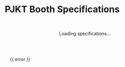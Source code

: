# PJKT Booth Specifications

<script setup>
import { onMounted, ref, nextTick, onUnmounted } from 'vue'
import * as THREE from 'three'

const specs = ref({
  // Fallback specs in case API is unavailable
  MaxTriangles: 50000,
  MaxMaterial: 4,          // Updated to 4
  MaxStaticMeshes: 100,
  MaxDims: [6, 6, 7],     // Updated dimensions
  MaxDimsMargin: 0.5,
  MaxBuildSize: 8,
  MaxFileSize: 50,        // Updated to 50
  MaxVram: 35,            // Updated to 35
  MaxPickups: 10,
  MaxAvatarPedestals: 2,
  MaxPortals: 1,
  MaxTextMeshPro: 1,      // Updated to 1
  MaxParticles: 50,       // Updated to 50
  MaxMirrors: 0,
  MaxSkinnedMeshRenderers: 1,  // Updated to 1
  MaxAnimators: 1,        // Updated to 1
  MaxAnimations: 8,       // Updated to 8
  MaxUdonScripts: 10,
  UdonWhitelist: [
    'Default SDK Scripts',
    "Packages/com.vrchat.worlds/Samples/UdonExampleScene/UdonProgramSources/AvatarPedestal Program.asset",
    "Packages/com.vrchat.worlds/Samples/UdonExampleScene/UdonProgramSources/DownloadString.asset",
    "Packages/com.vrchat.worlds/Samples/UdonExampleScene/Prefabs/VRCChair/StationGraph.asset"
  ]
})
const loading = ref(true)
const error = ref(null)
const eventName = ref('')
const eventInfo = ref(null)

// Three.js setup for booth preview
const canvasRef = ref(null)
let renderer, scene, camera, animationFrameId

function createTextSprite(text, position, color = '#ff69b4') {
  const canvas = document.createElement('canvas')
  const context = canvas.getContext('2d')
  
  // Tiny text with high resolution for crispness
  const padding = 1
  context.font = 'Bold 8px Inter, -apple-system, BlinkMacSystemFont'
  const textWidth = context.measureText(text).width
  const width = textWidth + padding * 2
  const height = 9
  
  canvas.width = width * 8
  canvas.height = height * 8
  context.scale(8, 8)
  
  context.fillStyle = '#ffffff'
  context.textAlign = 'center'
  context.textBaseline = 'middle'
  context.fillText(text, width / 2, height / 2)
  
  const texture = new THREE.CanvasTexture(canvas)
  texture.minFilter = THREE.LinearFilter
  texture.magFilter = THREE.LinearFilter
  
  const spriteMaterial = new THREE.SpriteMaterial({ 
    map: texture,
    transparent: true,
    depthTest: false,
    sizeAttenuation: false
  })
  
  const sprite = new THREE.Sprite(spriteMaterial)
  sprite.scale.set(width / 100, height / 100, 1)
  sprite.position.copy(new THREE.Vector3(position.x, position.y, position.z))
  
  sprite.onBeforeRender = (renderer, scene, camera) => {
    sprite.position.copy(new THREE.Vector3(position.x, position.y, position.z))
    sprite.quaternion.copy(camera.quaternion)
  }
  
  return sprite
}

function createMeasurementTick(start, end, color = 0xff69b4) {  // Changed to hot pink
  const geometry = new THREE.BufferGeometry().setFromPoints([start, end])
  const material = new THREE.LineBasicMaterial({ 
    color: color,
    opacity: 0.6,
    transparent: true
  })
  return new THREE.Line(geometry, material)
}

function initThreeJS() {
  const container = canvasRef.value
  if (!container) return

  scene = new THREE.Scene()
  scene.background = new THREE.Color('#242424')

  const aspect = container.clientWidth / container.clientHeight
  camera = new THREE.PerspectiveCamera(45, aspect, 0.1, 1000)
  const radius = 18
  camera.position.set(radius * 0, 9, radius * 0)
  camera.lookAt(0, 0, 0)

  renderer = new THREE.WebGLRenderer({
    canvas: container,
    antialias: true,
    alpha: true
  })
  renderer.setPixelRatio(window.devicePixelRatio)
  renderer.setSize(container.clientWidth, container.clientHeight, false)

  const gridHelper = new THREE.GridHelper(10, 10, 0x666666, 0x444444)
  gridHelper.material.opacity = 0.3
  gridHelper.material.transparent = true
  scene.add(gridHelper)

  // Add arrow helper to show forward direction
  const arrowDir = new THREE.Vector3(0, 0, 1)
  arrowDir.normalize()
  const arrowOrigin = new THREE.Vector3(0, 0.1, 0)
  const arrowLength = 2
  const arrowColor = 0x00ff00 // Green color
  const headLength = 0.4
  const headWidth = 0.3
  const arrowHelper = new THREE.ArrowHelper(arrowDir, arrowOrigin, arrowLength, arrowColor, headLength, headWidth)
  scene.add(arrowHelper)

  if (!specs.value?.MaxDims) return
  const [width, length, height] = specs.value.MaxDims

  const colors = [
    new THREE.Color(0xff69b4),
    new THREE.Color(0xff1493),
    new THREE.Color(0xda70d6),
    new THREE.Color(0x9370db),
    new THREE.Color(0x8a2be2)
  ]
  
  let colorIndex = 0
  let nextColorIndex = 1
  let colorTransition = 0

  const geometry = new THREE.BoxGeometry(width, height, length)
  const material = new THREE.MeshPhysicalMaterial({
    color: colors[0],
    transparent: true,
    opacity: 0.1,  // More transparent
    metalness: 0.9,
    roughness: 0.2,
    reflectivity: 0.7,
    clearcoat: 0.3,
    clearcoatRoughness: 0.2,
    side: THREE.DoubleSide,
    depthWrite: false  // Don't write to depth buffer
  })

  const cube = new THREE.Mesh(geometry, material)
  cube.position.y = height / 2
  cube.renderOrder = 1  // Render after lines
  scene.add(cube)

  const edgesGeometry = new THREE.EdgesGeometry(geometry)
  const edgesLayers = colors.map((color, i) => {
    // Create inner edges
    const innerEdges = new THREE.LineSegments(
      edgesGeometry,
      new THREE.LineBasicMaterial({
        color,
        transparent: true,
        opacity: 0.9,
        depthTest: false,
        depthWrite: false,
        linewidth: 2
      })
    )
    innerEdges.position.y = height / 2
    innerEdges.renderOrder = 2
    scene.add(innerEdges)

    // Create slightly offset outer edges
    const outerEdges = new THREE.LineSegments(
      edgesGeometry,
      new THREE.LineBasicMaterial({
        color,
        transparent: true,
        opacity: 0.6,
        depthTest: false,
        depthWrite: false,
        linewidth: 1
      })
    )
    outerEdges.position.y = height / 2
    outerEdges.scale.set(1.001 + i * 0.001, 1.001 + i * 0.001, 1.001 + i * 0.001)
    outerEdges.renderOrder = 3
    scene.add(outerEdges)

    return { inner: innerEdges, outer: outerEdges }
  })

  const labels = [
    { text: `${width}m`, position: { x: 0, y: 0.3, z: -length/2 - 0.2 } },
    { text: `${length}m`, position: { x: -width/2 - 0.2, y: 0.3, z: 0 } },
    { text: `${height}m`, position: { x: -width/2 - 0.4, y: height/2, z: -length/2 - 0.2 } }
  ]

  labels.forEach(label => scene.add(createTextSprite(label.text, label.position)))

  const ambientLight = new THREE.AmbientLight(0xffffff, 0.5)
  scene.add(ambientLight)

  const directionalLight = new THREE.DirectionalLight(0xffffff, 0.8)
  directionalLight.position.set(5, 10, 5)
  scene.add(directionalLight)

  function animate() {
    if (!scene || !camera) return
    
    animationFrameId = requestAnimationFrame(animate)
    theta += 0.001

    camera.position.x = radius * Math.cos(theta)
    camera.position.z = radius * Math.sin(theta)
    camera.lookAt(0, height/4, 0)

    colorTransition += 0.005
    if (colorTransition >= 1) {
      colorTransition = 0
      colorIndex = nextColorIndex
      nextColorIndex = (nextColorIndex + 1) % colors.length
    }

    const currentColor = colors[colorIndex]
    const nextColor = colors[nextColorIndex]
    const lerpedColor = new THREE.Color()
    lerpedColor.lerpColors(currentColor, nextColor, colorTransition)

    material.color.copy(lerpedColor)
    edgesLayers.forEach(({ inner, outer }, i) => {
      const edgeColor = new THREE.Color()
      edgeColor.lerpColors(currentColor, nextColor, colorTransition + i * 0.2)
      inner.material.color.copy(edgeColor)
      outer.material.color.copy(edgeColor)
    })

    scene.traverse((object) => {
      if (object.isSprite && object.onBeforeRender) {
        object.onBeforeRender(renderer, scene, camera)
      }
    })

    renderer.render(scene, camera)
  }

  let theta = 0
  animate()

  const handleResize = () => {
    if (!container || !camera || !renderer) return
    const width = container.clientWidth
    const height = container.clientHeight
    camera.aspect = width / height
    camera.updateProjectionMatrix()
    renderer.setSize(width, height, false)
  }

  window.addEventListener('resize', handleResize)
  handleResize()
}

onMounted(async () => {
  try {
    const response = await fetch('https://api.projektcommunity.com/projects', {
      mode: 'cors',
      headers: {
        'Accept': 'application/json'
      }
    })
    if (!response.ok) {
      throw new Error('API response was not ok')
    }
    const data = await response.json()
    const now = new Date()
    
    // Find the closest future event that's accepting booths
    const futureEvents = data.projects
      .filter(p => p.accepting_booth && p.booth_requirements && new Date(p.start_date) > now)
      .sort((a, b) => new Date(a.start_date) - new Date(b.start_date))

    if (futureEvents.length === 0) {
      error.value = 'No upcoming events are currently accepting booths'
      loading.value = false
      return
    }

    const nextEvent = futureEvents[0]
    specs.value = nextEvent.booth_requirements
    eventName.value = nextEvent.name
    eventInfo.value = {
      startDate: new Date(nextEvent.start_date).toLocaleDateString(),
      endDate: new Date(nextEvent.end_date).toLocaleDateString(),
      deadline: new Date(nextEvent.booth_deadline_date).toLocaleDateString(),
      logo: nextEvent.Logo?.path,
      preview: nextEvent.preview_link
    }
    loading.value = false
    
    // Initialize Three.js only after specs are loaded
    nextTick(() => {
      if (canvasRef.value && specs.value) {
        initThreeJS()
      }
    })
  } catch (e) {
    error.value = 'Using fallback specifications - API is currently unavailable'
    loading.value = false
    // We'll still initialize Three.js with fallback specs
    nextTick(() => {
      if (canvasRef.value) {
        initThreeJS()
      }
    })
  }
})

onUnmounted(() => {
  // Cleanup Three.js resources
  if (animationFrameId) {
    cancelAnimationFrame(animationFrameId)
  }
  if (renderer) {
    renderer.dispose()
  }
  if (scene) {
    scene.traverse((object) => {
      if (object.geometry) {
        object.geometry.dispose()
      }
      if (object.material) {
        if (Array.isArray(object.material)) {
          object.material.forEach(material => material.dispose())
        } else {
          object.material.dispose()
        }
      }
    })
  }
})

const formatNumber = (num) => num.toLocaleString()
</script>

<ClientOnly>

<div class="specifications-page">
<!-- Wrap all content in a scoped div -->

<div v-if="loading" class="loading">Loading specifications...</div>
<div v-else-if="error" class="error-message">{{ error }}</div>
<template v-else>

<div class="specs-content">
<div class="event-header">
    <img v-if="eventInfo.logo" :src="eventInfo.logo" :alt="eventName + ' logo'" class="event-logo">
    <div class="event-info">
        <h1 class="event-title">{{ eventName }}</h1>
        <div class="event-metadata">
            <div class="dates">
                <span class="icon">📅</span>
                <span>Event: {{ eventInfo.startDate }} - {{ eventInfo.endDate }}</span>
            </div>
            <div class="deadline">
                <span class="icon">⏰</span>
                <span>Booth submissions due: {{ eventInfo.deadline }}</span>
            </div>
            <div v-if="eventInfo.preview" class="preview-info">
                <a :href="eventInfo.preview" target="_blank" rel="noopener">
                    <span class="icon">🔍</span>
                    <span>Preview Event Space</span>
                </a>
            </div>
        </div>
    </div>
</div>

::: warning IMPORTANT NOTE
Before creating your booth, make sure to review all specifications carefully. The SDK makes sure everything is correct but staff may contact you for adjustments if needed.
:::

## 📐 Geometry and Gameobjects


**Maximum limits:**
<div class="specs-grid">
  <div class="spec-item">
    <div class="spec-value">{{ formatNumber(specs.MaxTriangles) }}</div>
    <div class="spec-label">Max Triangles</div>
  </div>
  <div class="spec-item">
    <div class="spec-value">{{ specs.MaxMaterial }}</div>
    <div class="spec-label">Material slots</div>
  </div>
  <div class="spec-item">
    <div class="spec-value">{{ specs.MaxStaticMeshes }}</div>
    <div class="spec-label">Static Meshes</div>
  </div>
</div>

::: info Static Flags
Objects that are not animated or interactive must have the following static flags enabled:
- Occludee Static
- Batching Static
- Contribute GI
- Reflection Probe Static

If you are not sure how to set these flags, the SDK will automatically set them for you when you build your booth.
:::

**Maximum Dimensions:**
<div class="dimensions-box">
  <div class="booth-preview">
    <canvas ref="canvasRef" class="preview-canvas"></canvas>
  </div>
  <div class="dimensions-info">
    <div class="dim">Width: {{ specs.MaxDims[0] }}m</div>
    <div class="dim">Length: {{ specs.MaxDims[1] }}m</div>
    <div class="dim">Height: {{ specs.MaxDims[2] }}m</div>
    <div v-if="specs.MaxDimsMargin" class="margin-note">
      ℹ️ Includes {{ specs.MaxDimsMargin }}m safety margin
    </div>
  </div>
</div>

## 💾 Size Requirements

<div class="resource-limits">
  <div class="resource-item">
    <span class="resource-icon">📦</span>
    <span class="resource-label">VRChat Build Size</span>
    <span class="resource-value">{{ specs.MaxBuildSize ?? 8 }} MB</span>
  </div>
  <div class="resource-item">
    <span class="resource-icon">💾</span>
    <span class="resource-label">Uncompressed Size</span>
    <span class="resource-value">{{ specs.MaxFileSize }} MB</span>
  </div>
  <div class="resource-item">
    <span class="resource-icon">🎮</span>
    <span class="resource-label">VRAM Usage</span>
    <span class="resource-value">{{ specs.MaxVram }} MB</span>
  </div>
</div>

## 🎮 Interactive Elements

::: info Pickup Physics
- Only kinematic pickups allowed
- No gravity or collision-based physics
:::

<div class="feature-grid">
  <div class="feature-card">
    <div class="feature-title">Pickups</div>
    <div class="feature-value">{{ specs.MaxPickups }}</div>
  </div>
  <div class="feature-card">
    <div class="feature-title">Avatar Pedestals</div>
    <div class="feature-value">{{ specs.MaxAvatarPedestals }}</div>
    <div class="feature-note">May be distance hidden</div>
  </div>
  <div class="feature-card">
    <div class="feature-title">Portals</div>
    <div class="feature-value">{{ specs.MaxPortals }}</div>
    <div class="feature-note">May be distance hidden</div>
  </div>
</div>

## 📱 Mobile & Quest Compatibility

::: warning Mobile & Quest Limitations
- All booth texture assets are limited to a maximum size of **1024x1024** (1K) on Quest platforms
- Many advanced shader features do not function properly on Quest
- Mobile & Quest users may have different visual experience due to this compared to PC users
- Test your booth on Quest if possible before submission, VRChat supports testing on Android based devices (Phones, Quests, Picos, etc)
:::

### Quest Shader Considerations
- **Avoid** complex effects like, not only for performance but also for compatibility
- **Test** your booth on a Quest if possible, ask staff for help if needed
- **Provide** simplified materials for Quest users when using complex shaders

### Quest Performance Tips
- Optimize texture usage - fewer, smaller textures perform better, **Also will make sure readability is good on Quest**
- You can use TMP for text instead of a texture to retain sharpness and readability while saving on texture size
- Consider providing a Quest-optimized version of your booth that uses fewer resources, helps with performance and compatibility and helps visitors around your booth!
::: warning You might be contacted by staff for adjustments if your booth does not show up right on Mobile & Quest.

## 🎨 Visuals and Audio

### Lighting Requirements
- All lights must be set to **Baked** mode
- Light intensity: Maximum 10
- Light range: Maximum 7m
- No realtime or mixed lighting allowed
- Lightmap settings will be enforced by SDK and might be adjusted on our side

### Shader Guidelines

**Custom Shaders**  
- Allowed, but prefer performance-friendly implementations.  
- Avoid using grab pass or screen space effects.

**Poiyomi Shader Notes**  
- **Avoid:** Poiyomi PRO shaders  
- **Use Instead:** Poiyomi Lite/World shaders, **Creator Companion VPM releases recommended** for compatibility purposes.
- **Ensure that all Poiyomi shaders are locked before building your booth.**

### Audio Requirements
- Sound effects only
- Must stay within booth area
- Non-intrusive to neighbors

### Visual Elements

<div class="feature-grid">
  <div class="feature-card">
    <div class="feature-title">TextMeshPro Components</div>
    <div class="feature-value">{{ specs.MaxTextMeshPro }}</div>
  </div>
  <div class="feature-card">
    <div class="feature-title">Active Particles</div>
    <div class="feature-value">{{ specs.MaxParticles }}</div>
    <div class="feature-note">No collision particles</div>
  </div>
</div>

## 🎬 Animations

<div class="feature-grid">
  <div class="feature-card">
    <div class="feature-title">Skinned Mesh Renderers</div>
    <div class="feature-value">{{ specs.MaxSkinnedMeshRenderers }}</div>
  </div>
  <div class="feature-card">
    <div class="feature-title">Animator Components</div>
    <div class="feature-value">{{ specs.MaxAnimators }}</div>
  </div>
  <div class="feature-card">
    <div class="feature-title">Animation Clips</div>
    <div class="feature-value">{{ specs.MaxAnimations }}</div>
  </div>
</div>

## 📜 Scripting

::: warning Script Limitations
- Maximum {{ specs.MaxUdonScripts }} Udon scripts per booth
- Only use approved scripts (listed below)
- No custom Udon scripting allowed
:::

### Approved Scripts
<div class="script-container">
  <div v-for="script in specs.UdonWhitelist" :key="script" class="script-item">
    <span class="script-icon">📄</span>
    {{ script.split('/').pop().replace('.asset', '') }}
  </div>
</div>

### VRC SDK Components
<div class="script-container">
  <div class="script-item">
    <span class="script-icon">📄</span>
    Avatar Pedestals
  </div>
  <div class="script-item">
    <span class="script-icon">📄</span>
    Portals
  </div>
  <div class="script-item">
    <span class="script-icon">📄</span>
    DownloadString
  </div>
  <div class="script-item">
    <span class="script-icon">📄</span>
    VRCChair
  </div>
</div>

## ⚠️ Final Notes

::: danger Important
- Unlisted features may not be supported, ask staff for clarification
- We may ask for changes to your booth if we deem it necessary
- Staff will contact for necessary changes if needed
:::

::: tip Support
- Need buttons? Check out the [components page](/booths/components) ⚠️WIP
- Have question? Feedback? Shoot us a message in our Discord representative channels
:::

</div>


</template>

</div>

</ClientOnly>

<style scoped>
/* Scope all styles to specifications-page */
.specifications-page {
  /* Base wrapper styles */
  width: 100%;
  max-width: 100%;
}

.specifications-page .event-logo {
  width: 64px;
  height: 64px;
  object-fit: contain;
  border-radius: 8px;
}

.specifications-page .specs-content {
  margin: 0;
}

.specifications-page h1 {
  margin-bottom: 0;
}

.specifications-page h2.event-title {
  margin: 0 0 0.25rem;
  font-size: 1.85rem;
  color: var(--vp-c-text-1);
  text-shadow: none;
  font-weight: 700;
}

.specifications-page h2 {
  margin-top: 2rem;
  margin-bottom: 1rem;
}

.specifications-page .loading {
  text-align: center;
  padding: 2rem;
  color: var(--vp-c-text-2);
}

.specifications-page .error-message {
  color: var(--vp-c-danger);
  padding: 1rem;
  border: 1px solid var(--vp-c-danger);
  border-radius: 6px;
  margin: 1rem 0;
}

.specifications-page .event-header {
  display: flex;
  gap: 1.5rem;
  align-items: flex-start;
  margin: 0;
  padding: 1rem;
  background: linear-gradient(135deg, 
    var(--vp-c-bg-soft) 0%,
    var(--vp-c-bg) 100%
  );
  border: 1px solid var(--vp-c-divider);
  border-radius: 10px;
  box-shadow: 0 1px 3px rgba(0, 0, 0, 0.05);
}

.specifications-page .event-info {
  display: block;
  min-height: min-content;
  overflow: hidden;
  height: auto;
  float: left;
  clear: both;
}

.specifications-page .event-metadata {
  margin-top: 0.25rem;
}

.specifications-page .dates, .deadline {
  display: flex;
  align-items: center;
  gap: 0.5rem;
  color: var(--vp-c-text-1);
  font-size: 0.95rem;
  margin: 0;
  padding: 0.35rem 0;
  background: transparent;
  border: none;
  box-shadow: none;
}

.specifications-page .dates:hover, .deadline:hover {
  background: transparent;
}

.specifications-page .preview-info {
  margin-top: 0.75rem;
  padding-top: 0.25rem;
  border-top: 1px solid var(--vp-c-divider);
}

.specifications-page .preview-info a {
  background: var(--vp-c-brand);
  color: white;
  padding: 0.4rem 0.85rem;
  border-radius: 6px;
  font-size: 0.9rem;
  font-weight: 500;
  transition: all 0.15s ease-out;
  box-shadow: 0 1px 2px rgba(0, 0, 0, 0.05);
}

.specifications-page .preview-info a:hover {
  background: var(--vp-c-brand-dark);
  transform: translateY(-1px);
  box-shadow: 0 2px 4px rgba(0, 0, 0, 0.1);
}

.specifications-page .specs-grid {
  display: grid;
  grid-template-columns: repeat(auto-fit, minmax(200px, 1fr));
  gap: 1rem;
  margin: 1rem 0;
}

.specifications-page .spec-item {
  padding: 1rem;
  text-align: center;
  background: var(--vp-c-bg-soft);
  border-radius: 8px;
}

.specifications-page .spec-value {
  font-size: 1.5rem;
  font-weight: bold;
  color: var(--vp-c-brand);
}

.specifications-page .spec-label {
  margin-top: 0.5rem;
  color: var(--vp-c-text-2);
}

.specifications-page .dimensions-box {
  display: flex;
  flex-direction: column;
  gap: 0.75rem;
  margin: 0.75rem 0;
  padding: 0.75rem;
  background: var(--vp-c-bg-soft);
  border-radius: 6px;
}

.specifications-page .dimensions-info {
  display: grid;
  grid-template-columns: repeat(auto-fit, minmax(120px, 1fr));
  gap: 0.75rem;
}

.specifications-page .dim {
  text-align: center;
  font-weight: 500;
  font-size: 0.95rem;
  padding: 0.5rem;
  background: var(--vp-c-bg);
  border-radius: 4px;
}

.specifications-page .resource-limits {
  display: grid;
  grid-template-columns: repeat(auto-fit, minmax(200px, 1fr));
  gap: 1rem;
  margin: 1rem 0;
}

.specifications-page .resource-item {
  text-align: center;
  padding: 1.25rem 1rem;
  background: var(--vp-c-bg-soft);
  border-radius: 8px;
  display: flex;
  flex-direction: column;
  align-items: center;
  gap: 0.5rem;
}

.specifications-page .resource-icon {
  font-size: 1.2rem;
}

.specifications-page .resource-label {
  color: var(--vp-c-text-2);
}

.specifications-page .resource-value {
  font-size: 1.5rem;
  font-weight: bold;
  color: var(--vp-c-brand);
  margin-top: 0.25rem;
}

.specifications-page .feature-grid {
  display: grid;
  grid-template-columns: repeat(auto-fit, minmax(180px, 1fr));
  gap: 1rem;
  margin: 1rem 0;
}

.specifications-page .feature-card {
  padding: 1rem;
  background: var(--vp-c-bg-soft);
  border-radius: 8px;
  text-align: center;
}

.specifications-page .feature-title {
  font-weight: 500;
  color: var(--vp-c-text-2);
}

.specifications-page .feature-value {
  font-size: 1.5rem;
  font-weight: bold;
  margin: 0.5rem 0;
  color: var (--vp-c-brand);
}

.specifications-page .feature-note {
  font-size: 0.9rem;
  color: var(--vp-c-text-2);
}

.specifications-page .script-container {
  display: grid;
  grid-template-columns: repeat(auto-fit, minmax(250px, 1fr));
  gap: 0.5rem;
  background: var(--vp-c-bg-soft);
  border-radius: 8px;
  padding: 1rem;
  margin: 1rem 0;
}

.specifications-page .script-item {
  display: flex;
  align-items: center;
  gap: 0.5rem;
  padding: 0.5rem;
  background: var(--vp-c-bg);
  border-radius: 4px;
  font-family: monospace;
}

.specifications-page .script-icon {
  opacity: 0.7;
}

.specifications-page .icon {
  display: inline-flex;
  align-items: center;
  justify-content: center;
  width: 1.25rem;
  height: 1.25rem;
  font-size: 1rem;
  opacity: 0.8;
}

.specifications-page .booth-preview {
  width: 100%;
  height: 400px;
  background: var(--vp-c-bg);
  border-radius: 8px;
  overflow: hidden;
  margin-bottom: 1rem;
  border: 1px solid var(--vp-c-divider);
}

.specifications-page .preview-canvas {
  width: 100%;
  height: 100%;
}

@media (max-width: 640px) {
  .specifications-page .event-header {
    flex-direction: column;
    align-items: center;
    text-align: center;
    padding: 1.25rem;
    gap: 1rem;
  }
  
  .specifications-page .event-logo {
    width: 48px;
    height: 48px;
  }
  
  .specifications-page .event-title {
    font-size: 1.6rem;
  }
  
  .specifications-page .event-metadata {
    align-items: center;
  }
  
  .specifications-page .dates, .deadline {
    justify-content: center;
    width: 100%;
  }
  
  .specifications-page .preview-info {
    width: 100%;
    display: flex;
    justify-content: center;
  }
  
  .specifications-page .preview-info a {
    width: 100%;
    justify-content: center;
  }
}
</style>